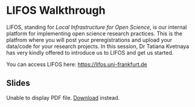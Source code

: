 # LIFOS Walkthrough

LIFOS, standing for *Local Infrastructure for Open Science*, is our internal platform for implementing open science research practices. This is the platfrom where you will post your preregistrations and upload your data/code for your research projects. In this session, Dr Tatiana Kvetnaya has very kindly offered to introduce us to LIFOS and get us started.

You can access LIFOS here: https://lifos.uni-frankfurt.de

## Slides

<object data="https://raw.githubusercontent.com/JackEdTaylor/expra-wise23/master/lecture/static/ExPra_grading_criteria.pdf" type="application/pdf" width="100%" height="500px">
    <p>Unable to display PDF file. <a href="https://raw.githubusercontent.com/JackEdTaylor/expra-wise23/master/lecture/static/ExPra_grading_criteria.pdf">Download</a> instead.</p>
</object>
